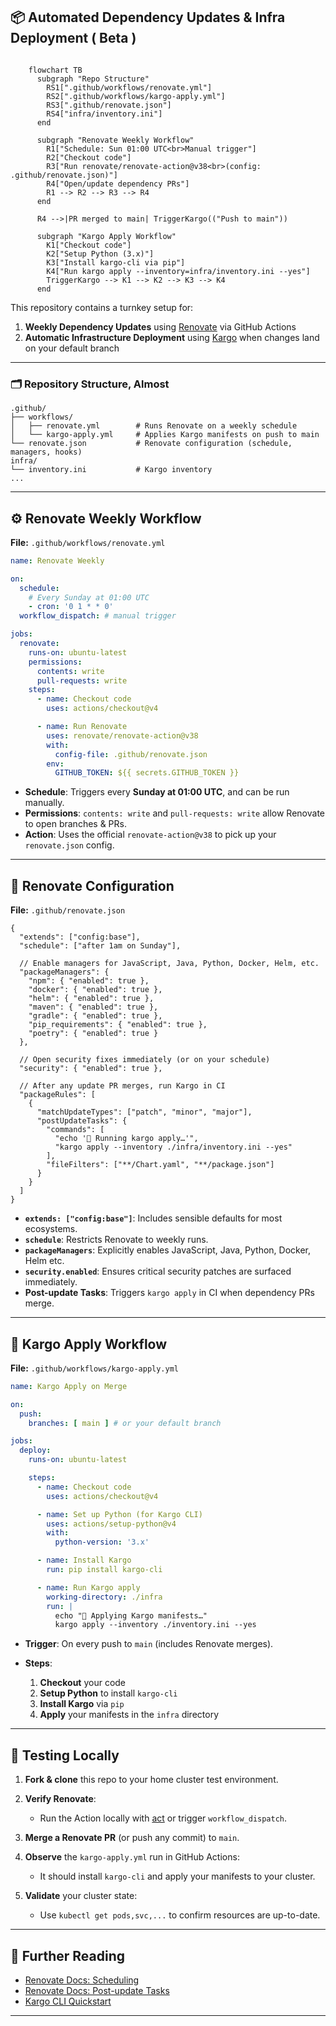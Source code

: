 ## 📦 Automated Dependency Updates & Infra Deployment ( Beta )



```mermaid

	flowchart TB
	  subgraph "Repo Structure"
	    RS1[".github/workflows/renovate.yml"]
	    RS2[".github/workflows/kargo-apply.yml"]
	    RS3[".github/renovate.json"]
	    RS4["infra/inventory.ini"]
	  end
	
	  subgraph "Renovate Weekly Workflow"
	    R1["Schedule: Sun 01:00 UTC<br>Manual trigger"]
	    R2["Checkout code"]
	    R3["Run renovate/renovate-action@v38<br>(config: .github/renovate.json)"]
	    R4["Open/update dependency PRs"]
	    R1 --> R2 --> R3 --> R4
	  end
	
	  R4 -->|PR merged to main| TriggerKargo(("Push to main"))
	
	  subgraph "Kargo Apply Workflow"
	    K1["Checkout code"]
	    K2["Setup Python (3.x)"]
	    K3["Install kargo-cli via pip"]
	    K4["Run kargo apply --inventory=infra/inventory.ini --yes"]
	    TriggerKargo --> K1 --> K2 --> K3 --> K4
	  end
```

  
This repository contains a turnkey setup for:

1. **Weekly Dependency Updates** using [Renovate](https://github.com/renovatebot/renovate) via GitHub Actions
2. **Automatic Infrastructure Deployment** using [Kargo](https://github.com/kubepack/kargo) when changes land on your default branch

---

### 🗂 Repository Structure, Almost

```text
.github/
├── workflows/
│   ├── renovate.yml        # Runs Renovate on a weekly schedule
│   └── kargo-apply.yml     # Applies Kargo manifests on push to main
└── renovate.json           # Renovate configuration (schedule, managers, hooks)
infra/
└── inventory.ini           # Kargo inventory
...
```

---

## ⚙️ Renovate Weekly Workflow

**File:** `.github/workflows/renovate.yml`

```yaml
name: Renovate Weekly

on:
  schedule:
    # Every Sunday at 01:00 UTC
    - cron: '0 1 * * 0'
  workflow_dispatch: # manual trigger

jobs:
  renovate:
    runs-on: ubuntu-latest
    permissions:
      contents: write
      pull-requests: write
    steps:
      - name: Checkout code
        uses: actions/checkout@v4

      - name: Run Renovate
        uses: renovate/renovate-action@v38
        with:
          config-file: .github/renovate.json
        env:
          GITHUB_TOKEN: ${{ secrets.GITHUB_TOKEN }}
```

* **Schedule**: Triggers every **Sunday at 01:00 UTC**, and can be run manually.
* **Permissions**: `contents: write` and `pull-requests: write` allow Renovate to open branches & PRs.
* **Action**: Uses the official `renovate-action@v38` to pick up your `renovate.json` config.

---

## 📝 Renovate Configuration

**File:** `.github/renovate.json`

```jsonc
{
  "extends": ["config:base"],
  "schedule": ["after 1am on Sunday"],

  // Enable managers for JavaScript, Java, Python, Docker, Helm, etc.
  "packageManagers": {
    "npm": { "enabled": true },
    "docker": { "enabled": true },
    "helm": { "enabled": true },
    "maven": { "enabled": true },
    "gradle": { "enabled": true },
    "pip_requirements": { "enabled": true },
    "poetry": { "enabled": true }
  },

  // Open security fixes immediately (or on your schedule)
  "security": { "enabled": true },

  // After any update PR merges, run Kargo in CI
  "packageRules": [
    {
      "matchUpdateTypes": ["patch", "minor", "major"],
      "postUpdateTasks": {
        "commands": [
          "echo '🔄 Running kargo apply…'",
          "kargo apply --inventory ./infra/inventory.ini --yes"
        ],
        "fileFilters": ["**/Chart.yaml", "**/package.json"]
      }
    }
  ]
}
```

* **`extends: ["config:base"]`**: Includes sensible defaults for most ecosystems.
* **`schedule`**: Restricts Renovate to weekly runs.
* **`packageManagers`**: Explicitly enables JavaScript, Java, Python, Docker, Helm etc.
* **`security.enabled`**: Ensures critical security patches are surfaced immediately.
* **Post-update Tasks**: Triggers `kargo apply` in CI when dependency PRs merge.

---

## 🚀 Kargo Apply Workflow

**File:** `.github/workflows/kargo-apply.yml`

```yaml
name: Kargo Apply on Merge

on:
  push:
    branches: [ main ] # or your default branch

jobs:
  deploy:
    runs-on: ubuntu-latest

    steps:
      - name: Checkout code
        uses: actions/checkout@v4

      - name: Set up Python (for Kargo CLI)
        uses: actions/setup-python@v4
        with:
          python-version: '3.x'

      - name: Install Kargo
        run: pip install kargo-cli

      - name: Run Kargo apply
        working-directory: ./infra
        run: |
          echo "🔄 Applying Kargo manifests…"
          kargo apply --inventory ./inventory.ini --yes
```

* **Trigger**: On every push to `main` (includes Renovate merges).
* **Steps**:

  1. **Checkout** your code
  2. **Setup Python** to install `kargo-cli`
  3. **Install Kargo** via `pip`
  4. **Apply** your manifests in the `infra` directory

---

## 🔧 Testing Locally

1. **Fork & clone** this repo to your home cluster test environment.
2. **Verify Renovate**:

   * Run the Action locally with [act](https://github.com/nektos/act) or trigger `workflow_dispatch`.
3. **Merge a Renovate PR** (or push any commit) to `main`.
4. **Observe** the `kargo-apply.yml` run in GitHub Actions:

   * It should install `kargo-cli` and apply your manifests to your cluster.
5. **Validate** your cluster state:

   * Use `kubectl get pods,svc,...` to confirm resources are up-to-date.

---

## 📖 Further Reading

* [Renovate Docs: Scheduling](https://docs.renovatebot.com/configuration-options/#schedule)
* [Renovate Docs: Post-update Tasks](https://docs.renovatebot.com/configuration-options/#post-updatetasks)
* [Kargo CLI Quickstart](https://github.com/kubepack/kargo#quickstart)

---

